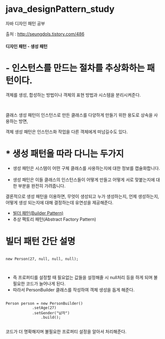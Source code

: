 # java_designPattern_study
자바 디자인 패턴 공부


출처 : <a href="http://seungdols.tistory.com/486">http://seungdols.tistory.com/486</a>

<h4>디자인 패턴 - 생성 패턴</h>

<h1>- 인스턴스를 만드는 절차를 추상화하는 패턴이다.</h1>
<p> 객체를 생성, 합성하는 방법이나 객체의 표현 방법과 시스템을 분리시켜준다.</p>
<br/>
<p>클래스 생성 패턴이 인스턴스로 만든 클래스를 다양하게 만들기 위한 용도로 상속을 사용하는 방면,</p>
<p>객체 생성 패턴은 인스턴스화 작업을 다른 객체에게 떠넘길수도 있다.</p>


<h1>* 생성 패턴을 따라 다니는 두가지</h1>
<ul>
  <li>생성 패턴은 시스템이 어떤 구체 클래스를 사용하는지에 대한 정보를 캡슐화합니다.</li>
  <br/>
  <li>생성 패턴은 이들 클래스의 인스턴스들이 어떻게 만들고 어떻게 서로 맞붙는지에 대한 부분을 완전히 가려줍니다.</li>
</ul>


<p>결론적으로 생성 패턴을 이용하면, 무엇이 생성되고 누가 생성하는지, 언제 생성하는지, 어떻게 생성 되는지에 대해 결정하는데 유연성을 제공해준다.</p>

<ul>
  <li>
    <a href="https://github.com/korbuno/java_designPattern_study/tree/master/src/creationalPattern/builderPattern">
      빌더 패턴(Builder Pattern)
    </a>
  </li>
  <li>추상 팩토리 패턴(Abstract Factory Pattern)</li>
</ul>


<h1> 빌더 패턴 간단 설명 </h1>
<pre><code>
new Person(27, null, null, null);

</code></pre>
<ul>
  <li>즉 프로퍼티를 설정할 때 필요없는 값들을 설정해줄 시 null처리 등을 하게 되며 불필요한 코드가 늘어나게 된다.</li>
  <li>따라서 PersonBuilder 클래스를 작성하여 객체 생성을 돕게 해준다.</li>
</ul>

<pre><code>
Person person = new PersonBuilder()
			.setAge(27)
			.setGender("남자")
        		.build();
			
</code></pre>

<p>코드가 더 명확해지며 불필요한 프로퍼티 설정을 알아서 처리해준다.</p>
